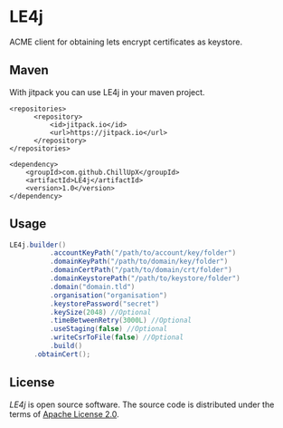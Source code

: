 # LE4j
ACME client for obtaining lets encrypt certificates as keystore.

## Maven
With jitpack you can use LE4j in your maven project.
```
<repositories>
      <repository>
          <id>jitpack.io</id>
          <url>https://jitpack.io</url>
      </repository>
</repositories>
```
```
<dependency>
    <groupId>com.github.ChillUpX</groupId>
    <artifactId>LE4j</artifactId>
    <version>1.0</version>
</dependency>
```

## Usage
``` Java
LE4j.builder()
          .accountKeyPath("/path/to/account/key/folder")
          .domainKeyPath("/path/to/domain/key/folder")
          .domainCertPath("/path/to/domain/crt/folder")
          .domainKeystorePath("/path/to/keystore/folder")
          .domain("domain.tld")
          .organisation("organisation")
          .keystorePassword("secret")
          .keySize(2048) //Optional
          .timeBetweenRetry(3000L) //Optional
          .useStaging(false) //Optional
          .writeCsrToFile(false) //Optional
          .build()
      .obtainCert();
```

## License

_LE4j_ is open source software. The source code is distributed under the terms of [Apache License 2.0](http://www.apache.org/licenses/LICENSE-2.0).
